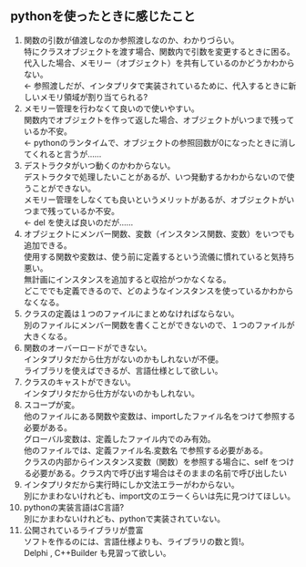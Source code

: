 ## pythonを使ったときに感じたこと

1. 関数の引数が値渡しなのか参照渡しなのか、わかりづらい。<br>
特にクラスオブジェクトを渡す場合、関数内で引数を変更するときに困る。<br>
代入した場合、メモリー（オブジェクト）を共有しているのかどうかわからない。<br>
<-  参照渡しだが、インタプリタで実装されているために、代入するときに新しいメモリ領域が割り当てられる?
1. メモリー管理を行わなくて良いので使いやすい。<br>
関数内でオブジェクトを作って返した場合、オブジェクトがいつまで残っているか不安。<br>
<-  pythonのランタイムで、オブジェクトの参照回数が0になったときに消してくれると言うが……
1. デストラクタがいつ動くのかわからない。<br>
デストラクタで処理したいことがあるが、いつ発動するかわからないので使うことができない。<br>
メモリー管理をしなくても良いというメリットがあるが、オブジェクトがいつまで残っているか不安。<br>
<- del  を使えば良いのだが……
1. オブジェクトにメンバー関数、変数（インスタンス関数、変数）をいつでも追加できる。<br>
使用する関数や変数は、使う前に定義するという流儀に慣れていると気持ち悪い。<br>
無計画にインスタンスを追加すると収拾がつかなくなる。<br>
どこででも定義できるので、どのようなインスタンスを使っているかわからなくなる。<br>
1. クラスの定義は１つのファイルにまとめなければならない。<br>
別のファイルにメンバー関数を書くことができないので、１つのファイルが大きくなる。<br>
1. 関数のオーバーロードができない。<br>
インタプリタだから仕方がないのかもしれないが不便。<br>
ライブラリを使えばできるが、言語仕様として欲しい。<br>
1. クラスのキャストができない。<br>
インタプリタだから仕方がないのかもしれない。<br>
1. スコープが変。<br>
他のファイルにある関数や変数は、importしたファイル名をつけて参照する必要がある。<br>
グローバル変数は、定義したファイル内でのみ有効。<br>
他のファイルでは、定義ファイル名.変数名  で参照する必要がある。<br>
クラスの内部からインスタンス変数（関数）を参照する場合に、self  をつける必要がある。クラス内で呼び出す場合はそのままの名前で呼び出したい
1. インタプリタだから実行時にしか文法エラーがわからない。<br>
別にかまわないけれども、import文のエラーくらいは先に見つけてほしい。<br>
1. pythonの実装言語はC言語?<br>
別にかまわないけれども、pythonで実装されていない。
1. 公開されているライブラリが豊富<br>
ソフトを作るのには、言語仕様よりも、ライブラリの数と質!。<br>
Delphi , C++Builder  も見習って欲しい。

